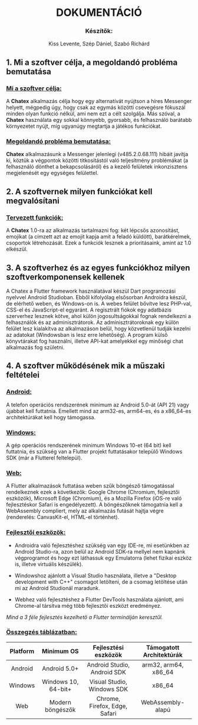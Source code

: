 # <center>DOKUMENTÁCIÓ</center>
### <center>Készítők:</center>
<center>Kiss Levente, Szép Dániel, Szabó Richárd</center>

## 1. Mi a szoftver célja, a megoldandó probléma bemutatása
### <u>Mi a szoftver célja:</u>
A **Chatex** alkalmazás célja hogy egy alternatívát nyújtson a híres Messenger helyett, mégpedig úgy, hogy csak az egymás közötti csevegésre fókuszál minden olyan funkció nélkül, ami nem ezt a célt szolgálja. Más szóval, a **Chatex** használata egy sokkal könnyebb, gyorsabb, és felhasználó barátabb környezetet nyújt, míg ugyanúgy megtartja a játékos funkciókat. 

### <u>Megoldandó probléma bemutatása:</u>
**Chatex** alkalmazásunk a Messenger jelenlegi (v485.2.0.68.111) hibáit javítja ki, köztük a végpontok közötti titkosítástól való teljesítmény problémákat (a felhasználó dönthet a bekapcsolásáról) és a kezelő felületek inkonzisztens megjelenését egy egységes felülettel.

## 2. A szoftvernek milyen funkciókat kell megvalósítani
### <u>Tervezett funkciók:</u>
A **Chatex** 1.0-ra az alkalmazás tartalmazni fog: két lépcsős azonosítást, emojikat (a címzett azt az emojit kapja amit a feladó küldött), barátkérelmek, csoportok létrehozását. Ezek a funkciók lesznek a prioritásaink, amint az 1.0 elkészül.

## 3. A szoftverhez és az egyes funkciókhoz milyen szoftverkomponensek kellenek
A Chatex a Flutter framework használatával készül Dart programozási nyelvvel Android Studioban. Ebből kifolyólag elsősorban Androidra készül, de elérhető weben, és Windows-on is. A webes felület bővítve lesz PHP-val, CSS-el és JavaScript-el egyaránt. A regisztrált fiókok egy adatbázis szerverhez lesznek kötve, ahol külön jogosultságokkal fognak rendelkezni a felhasználók és az adminisztrátorok. Az adminisztrátoroknak egy külön felület lesz kialakítva az alkalmazáson belül, hogy közvetlenül tudják kezelni az adatokat (Windowsban is lesz erre lehetőség). A program külső könyvtárakat fog használni, illetve API-kat amelyekkel egy minőségi chat alkalmazás fog születni.

## 4. A szoftver működésének mik a műszaki feltételei
### <u>Android:</u>
A telefon operációs rendszerének minimum az Android 5.0-át (API 21) vagy újabbat kell futtatnia. Emellett mind az arm32-es, arm64-es, és a x86_64-es architektúrákat kell hogy támogassa.

### <u>Windows:</u>
A gép operációs rendszerének minimum Windows 10-et (64 bit) kell futtatnia, és szükség van a Flutter projekt futtatásakor települő Windows SDK (már a Flutterel feltelepül).

### <u>Web:</u>
A Flutter alkalmazások futtatása weben szűk böngésző támogatással rendelkeznek ezek a következők: Google Chrome (Chromium, fejlesztői eszközök), Microsoft Edge (Chromium), és a Mozilla Firefox (iOS-re való fejlesztéskor Safari is engedélyezett). A böngészőknek támogatnia kell a WebAssembly compliert, mely az alkalmazás futását hajtja végre (renderelés: CanvasKit-el, HTML-el történhet).

### <u>Fejlesztői eszközök:</u>
- Androidra való fejlesztéshez szükség van egy IDE-re, mi esetünkben az Android Studio-ra, azon belül az Android SDK-ra mellyel nem kapnánk végprogramot és hogy ezt láthassuk egy Emulatorra (lehet fizikai eszköz is, illetve virtuális készülék).

- Windowshoz ajánlott a Visual Studio használata, illetve a "Desktop development with C++" csomagot letölteni, de a csomag letöltése után mi az Android Studionál maradunk.

- Webhez való fejlesztéshez a Flutter DevTools használata ajánlott, ami Chrome-al társítva még több fejlesztői eszközt eredményez.

*Mind a 3 féle fejlesztés kezelhető a Flutter terminálján keresztűl.*

### <u>Összegzés táblázatban:</u>
| **Platform** |    **Minimum OS**   |    **Fejlesztési eszközök**   | **Támogatott Architektúrák** |
|:------------:|:-------------------:|:-----------------------------:|:----------------------------:|
|    Android   |     Android 5.0+    |  Android Studio, Android SDK  |     arm32, arm64, x86_64     |
|    Windows   | Windows 10, 64-bit+ |   Visual Studio, Windows SDK  |            x86_64            |
|      Web     |   Modern böngészők  | Chrome, Firefox, Edge, Safari |       WebAssembly-alapú      |
